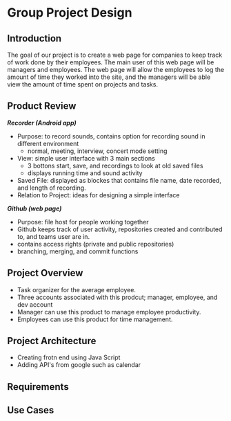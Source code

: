 Group Project Design
======================

Introduction
---------------------
The goal of our project is to create a web page for companies to keep track of work done by their employees. The main user of this web page will be managers and employees. The web page will allow the employees to log the amount of time they worked into the site, and the managers will be able view the amount of time spent on projects and tasks.

Product Review
---------------
***Recorder (Android app)***
* Purpose: to record sounds, contains option for recording sound in different environment
    - normal, meeting, interview, concert mode setting
* View: simple user interface with 3 main sections
    - 3 bottons start, save, and recordings to look at old saved files
    - displays running time and sound activity
* Saved File: displayed as blockes that contains file name, date recorded, and length of recording.
* Relation to Project: ideas for designing a simple interface

***Github (web page)***
* Purpose: file host for people working together
* Github keeps track of user activity, repositories created and contributed to, and teams user are in.
* contains access rights (private and public repositories)
* branching, merging, and commit functions

Project Overview
----------------
* Task organizer for the average employee.
* Three accounts associated with this prodcut; manager, employee, and dev account
* Manager can use this product to manage employee productivity.
* Employees can use this product for time management.

Project Architecture
--------------------
* Creating frotn end using Java Script
* Adding API's from google such as calendar


Requirements
------------

Use Cases
-----------
